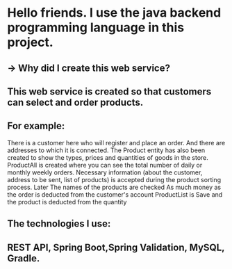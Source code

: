 # Hello friends. I use the java backend programming language in this project. 

## -> Why did I create this web service?
## This web service is created so that customers can select and order products. 
## For example: 

There is a customer here who will register and place an order. And there are addresses to which it is connected.
The Product entity has also been created to show the types, prices and quantities of goods in the store.
ProductAll is created where you can see the total number of daily or monthly weekly orders.
Necessary information (about the customer, address to be sent, list of products) is accepted during the product sorting process. Later
The names of the products are checked
As much money as the order is deducted from the customer's account
ProductList is Save and the product is deducted from the quantity


## The technologies I use:
## REST API, Spring Boot,Spring Validation, MySQL, Gradle.
